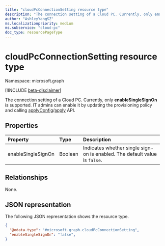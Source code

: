 ```yaml
---
title: "cloudPcConnectionSetting resource type"
description: "The connection setting of a Cloud PC. Currently, only enableSingleSignOn is supported."
author: "AshleyYangSZ"
ms.localizationpriority: medium
ms.subservice: "cloud-pc"
doc_type: resourcePageType
---
```


# cloudPcConnectionSetting resource type

Namespace: microsoft.graph

[!INCLUDE [beta-disclaimer](../../includes/beta-disclaimer.md)]

The connection setting of a Cloud PC. Currently, only **enableSingleSignOn** is supported. IT admins can enable it by updating the provisioning policy and calling [applyConfig](../api/cloudpcprovisioningpolicy-applyconfig.md)/[apply](../api/cloudpcprovisioningpolicy-apply.md) API.

## Properties

|Property|Type|Description|
|:---|:---|:---|
|enableSingleSignOn|Boolean|Indicates whether single sign-on is enabled. The default value is `false`.|

## Relationships

None.

## JSON representation

The following JSON representation shows the resource type.
<!-- {
  "blockType": "resource",
  "@odata.type": "microsoft.graph.cloudPcConnectionSetting",
  "openType": false
}
-->

``` json
{
  "@odata.type": "#microsoft.graph.cloudPcConnectionSetting",
  "enableSingleSignOn": "false",
}
```
